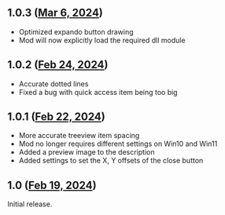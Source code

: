 ## 1.0.3 ([Mar 6, 2024](https://github.com/ramensoftware/windhawk-mods/blob/dc4d3bb0033b5b8473ea10c63e50853c2bfc05d4/mods/classic-explorer-treeview.wh.cpp))

- Optimized expando button drawing
- Mod will now explicitly load the required dll module

## 1.0.2 ([Feb 24, 2024](https://github.com/ramensoftware/windhawk-mods/blob/1cd6db586b784a7f60cd854d8c18e726b6e42626/mods/classic-explorer-treeview.wh.cpp))

- Accurate dotted lines
- Fixed a bug with quick access item being too big

## 1.0.1 ([Feb 22, 2024](https://github.com/ramensoftware/windhawk-mods/blob/ff8816646bb3f5789c6e2564149b2c632ce341d6/mods/classic-explorer-treeview.wh.cpp))

- More accurate treeview item spacing
- Mod no longer requires different settings on Win10 and Win11
- Added a preview image to the description
- Added settings to set the X, Y offsets of the close button

## 1.0 ([Feb 19, 2024](https://github.com/ramensoftware/windhawk-mods/blob/2c5b476b3040ead1e8dae818aa0a5717ef1a2e9e/mods/classic-explorer-treeview.wh.cpp))

Initial release.

